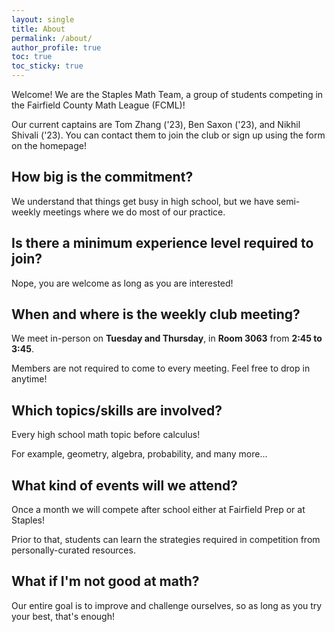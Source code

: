 ```yaml
---
layout: single
title: About
permalink: /about/
author_profile: true
toc: true
toc_sticky: true
---
```


Welcome! We are the Staples Math Team, a group of students competing in the Fairfield County Math League (FCML)!

Our current captains are Tom Zhang ('23), Ben Saxon ('23), and Nikhil Shivali ('23). You can contact them to join the club or sign up using the form on the homepage!

## How big is the commitment?
We understand that things get busy in high school, but we have semi-weekly meetings where we do most of our practice. 

## Is there a minimum experience level required to join?
Nope, you are welcome as long as you are interested!

## When and where is the weekly club meeting?
We meet in-person on **Tuesday and Thursday**, in **Room 3063** from **2:45 to 3:45**. 

Members are not required to come to every meeting. Feel free to drop in anytime! 

## Which topics/skills are involved?
Every high school math topic before calculus!

For example, geometry, algebra, probability, and many more...

## What kind of events will we attend?
Once a month we will compete after school either at Fairfield Prep or at Staples!

Prior to that, students can learn the strategies required in competition from personally-curated resources.

## What if I'm not good at math?
Our entire goal is to improve and challenge ourselves, so as long as you try your best, that's enough!